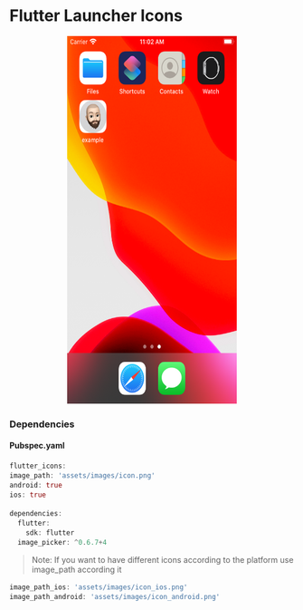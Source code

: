 # Flutter Launcher Icons
<p align="center">
<img src="https://github.com/ThiagoEvoa/flutter_examples/blob/master/images/flutter_launcher_icons.png" height="649" width="300">
</p>

### Dependencies

#### Pubspec.yaml
```dart
flutter_icons:
image_path: 'assets/images/icon.png'
android: true
ios: true

dependencies:
  flutter:
    sdk: flutter
  image_picker: ^0.6.7+4
```
> Note: If you want to have different icons according to the platform use image_path according it

```dart
image_path_ios: 'assets/images/icon_ios.png'
image_path_android: 'assets/images/icon_android.png'
```
